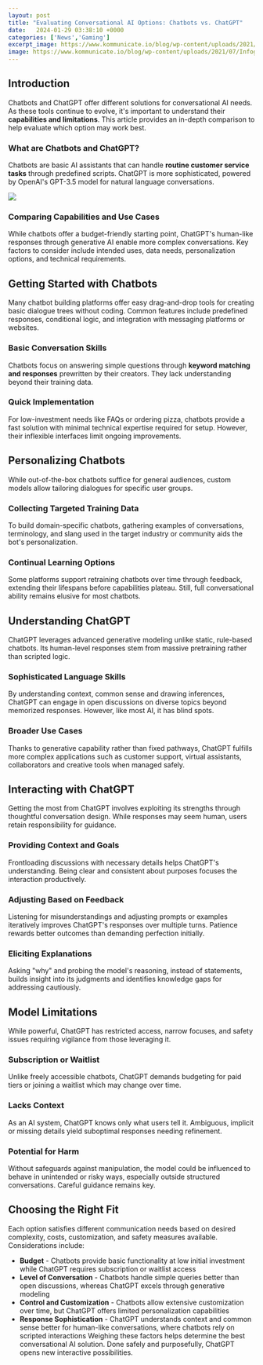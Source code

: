 ```yaml
---
layout: post
title: "Evaluating Conversational AI Options: Chatbots vs. ChatGPT"
date:   2024-01-29 03:38:10 +0000
categories: ['News','Gaming']
excerpt_image: https://www.kommunicate.io/blog/wp-content/uploads/2021/07/Infographic-1-1024x655.jpg
image: https://www.kommunicate.io/blog/wp-content/uploads/2021/07/Infographic-1-1024x655.jpg
---
```


## Introduction 
Chatbots and ChatGPT offer different solutions for conversational AI needs. As these tools continue to evolve, it's important to understand their **capabilities and limitations**. This article provides an in-depth comparison to help evaluate which option may work best.
### What are Chatbots and ChatGPT?
Chatbots are basic AI assistants that can handle **routine customer service tasks** through predefined scripts. ChatGPT is more sophisticated, powered by OpenAI's GPT-3.5 model for natural language conversations. 

![](https://galvia.ai/wp-content/uploads/2022/11/Chatbot-Vs-Conversational-AI.png)
### Comparing Capabilities and Use Cases
While chatbots offer a budget-friendly starting point, ChatGPT's human-like responses through generative AI enable more complex conversations. Key factors to consider include intended uses, data needs, personalization options, and technical requirements.
## Getting Started with Chatbots
Many chatbot building platforms offer easy drag-and-drop tools for creating basic dialogue trees without coding. Common features include predefined responses, conditional logic, and integration with messaging platforms or websites. 
### Basic Conversation Skills 
Chatbots focus on answering simple questions through **keyword matching and responses** prewritten by their creators. They lack understanding beyond their training data.
### Quick Implementation 
For low-investment needs like FAQs or ordering pizza, chatbots provide a fast solution with minimal technical expertise required for setup. However, their inflexible interfaces limit ongoing improvements.
## Personalizing Chatbots 
While out-of-the-box chatbots suffice for general audiences, custom models allow tailoring dialogues for specific user groups. 
### Collecting Targeted Training Data
To build domain-specific chatbots, gathering examples of conversations, terminology, and slang used in the target industry or community aids the bot's personalization. 
### Continual Learning Options
Some platforms support retraining chatbots over time through feedback, extending their lifespans before capabilities plateau. Still, full conversational ability remains elusive for most chatbots.
## Understanding ChatGPT 
ChatGPT leverages advanced generative modeling unlike static, rule-based chatbots. Its human-level responses stem from massive pretraining rather than scripted logic.
### Sophisticated Language Skills
By understanding context, common sense and drawing inferences, ChatGPT can engage in open discussions on diverse topics beyond memorized responses. However, like most AI, it has blind spots. 
### Broader Use Cases
Thanks to generative capability rather than fixed pathways, ChatGPT fulfills more complex applications such as customer support, virtual assistants, collaborators and creative tools when managed safely.
## Interacting with ChatGPT
Getting the most from ChatGPT involves exploiting its strengths through thoughtful conversation design. While responses may seem human, users retain responsibility for guidance. 
### Providing Context and Goals  
Frontloading discussions with necessary details helps ChatGPT's understanding. Being clear and consistent about purposes focuses the interaction productively. 
### Adjusting Based on Feedback
Listening for misunderstandings and adjusting prompts or examples iteratively improves ChatGPT's responses over multiple turns. Patience rewards better outcomes than demanding perfection initially.
### Eliciting Explanations
Asking "why" and probing the model's reasoning, instead of statements, builds insight into its judgments and identifies knowledge gaps for addressing cautiously. 
## Model Limitations
While powerful, ChatGPT has restricted access, narrow focuses, and safety issues requiring vigilance from those leveraging it.
### Subscription or Waitlist 
Unlike freely accessible chatbots, ChatGPT demands budgeting for paid tiers or joining a waitlist which may change over time.
### Lacks Context 
As an AI system, ChatGPT knows only what users tell it. Ambiguous, implicit or missing details yield suboptimal responses needing refinement. 
### Potential for Harm  
Without safeguards against manipulation, the model could be influenced to behave in unintended or risky ways, especially outside structured conversations. Careful guidance remains key.
## Choosing the Right Fit
Each option satisfies different communication needs based on desired complexity, costs, customization, and safety measures available. Considerations include:
- **Budget** - Chatbots provide basic functionality at low initial investment while ChatGPT requires subscription or waitlist access 
- **Level of Conversation** - Chatbots handle simple queries better than open discussions, whereas ChatGPT excels through generative modeling
- **Control and Customization** - Chatbots allow extensive customization over time, but ChatGPT offers limited personalization capabilities
- **Response Sophistication** - ChatGPT understands context and common sense better for human-like conversations, where chatbots rely on scripted interactions
Weighing these factors helps determine the best conversational AI solution. Done safely and purposefully, ChatGPT opens new interactive possibilities.
